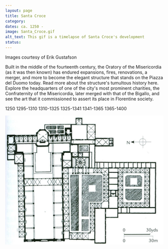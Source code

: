 ```yaml
---
layout: page
title: Santa Croce
category:
dates: ca. 1250 -
image: Santa_Croce.gif
alt_text: This gif is a timelapse of Santa Croce's development
status:
---
```


Images courtesy of Erik Gustafson

Built in the middle of the fourteenth century, the Oratory of the Misericordia (as it was then known) has endured expansions, fires, renovations, a merger, and more to become the elegant structure that stands on the Piazza del Duomo today. Read more about the structure's tumultous history here. Explore the headquarters of one of the city's most prominent charities, the Confraternity of the Misericordia, later merged with that of the Bigallo, and see the art that it commissioned to assert its place in Florentine society.

1250
1295-1310
1310-1325
1325-1341
1341-1365
1365-1400

<span class="image main">
  <img src="/assets/images/thumbnail_CrocePlan.jpg" usemap="#image-map">
</span>

<map name="image-map">
    <area alt="Gaddi" title="Gaddi" href="/people/taddeo-gaddi.html" coords="215,121,215,196,224,214,292,213,302,201,297,122,276,99,240,99" shape="poly">
    <area alt="Banco" title="Banco" href="/people/maso-di-banco.html" coords="131,614,197,527" shape="rect">
</map>

<!-- more -->

<!--

{% assign texts = site.texts | where:"building", "bigallo" %}
<div class="resourcelist" width="100%">
{% for text in texts %}
<a href="{{ text.url | absolute_url }}">| {{ text.title }} |</a>
{% endfor %}
</div>

-->
